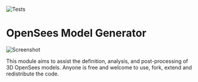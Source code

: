 ![Tests](https://github.com/ioannis-vm/OpenSees_Model_Generator/actions/workflows/tests.yml/badge.svg)

# OpenSees Model Generator

![Screenshot](/img/teaser_image.png)

This module aims to assist the definition, analysis, and post-processing of 3D OpenSees models.
Anyone is free and welcome to use, fork, extend and redistribute the code.
